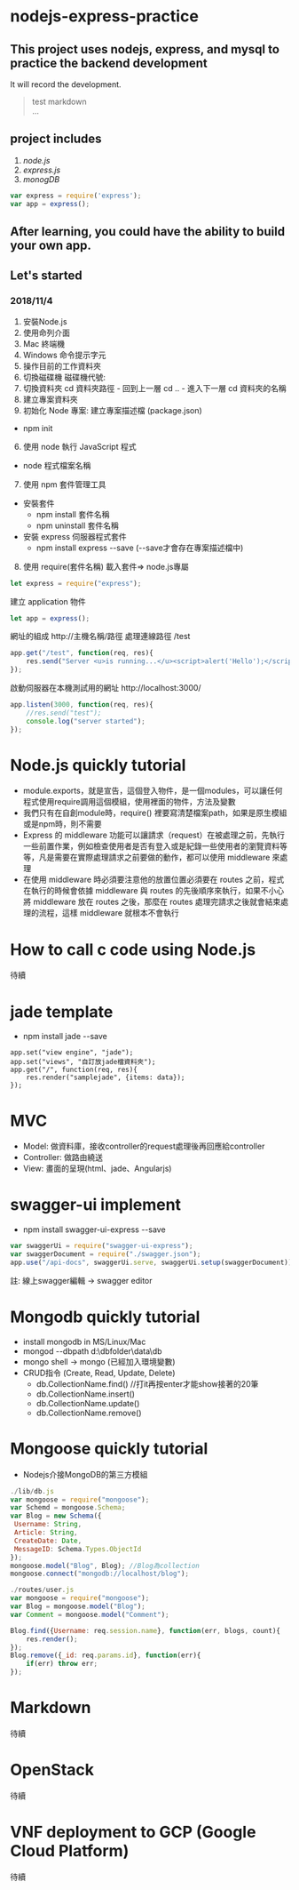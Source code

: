# nodejs-express-practice

## This project uses nodejs, express, and mysql to practice the backend development

It will record the development.
>test markdown  
>...
## project includes 
1. *node.js* 
2. *express.js* 
3. *monogDB* 

```javascript
var express = require('express');
var app = express();
```

## After learning, you could have the ability to build your own app.

## Let's started
### 2018/11/4
1. 安裝Node.js
2. 使用命列介面
  1. Mac 終端機
  2. Windows 命令提示字元
3. 操作目前的工作資料夾
  1. 切換磁碟機 磁碟機代號:
  2. 切換資料夾 cd 資料夾路徑
    - 回到上一層 cd ..
    - 進入下一層 cd 資料夾的名稱
4. 建立專案資料夾
5. 初始化 Node 專案: 建立專案描述檔 (package.json)
  - npm init
6. 使用 node 執行 JavaScript 程式
  - node 程式檔案名稱
7. 使用 npm 套件管理工具
  - 安裝套件
     - npm install 套件名稱
     - npm uninstall 套件名稱
  - 安裝 express 伺服器程式套件
     - npm install express --save (--save才會存在專案描述檔中)
8. 使用 require(套件名稱) 載入套件=> node.js專屬
```javascript
let express = require("express");
```
建立 application 物件
```javascript
let app = express();
```
網址的組成 http://主機名稱/路徑
處理連線路徑 /test
```javascript
app.get("/test", function(req, res){
	res.send("Server <u>is running...</u><script>alert('Hello');</script>");
});
```
啟動伺服器在本機測試用的網址 http://localhost:3000/
```javascript
app.listen(3000, function(req, res){
	//res.send("test");
	console.log("server started");
});
```
# Node.js quickly tutorial
- module.exports，就是宣告，這個登入物件，是一個modules，可以讓任何程式使用require調用這個模組，使用裡面的物件，方法及變數
- 我們只有在自創module時，require() 裡要寫清楚檔案path，如果是原生模組或是npm時，則不需要
- Express 的 middleware 功能可以讓請求（request）在被處理之前，先執行一些前置作業，例如檢查使用者是否有登入或是紀錄一些使用者的瀏覽資料等等，凡是需要在實際處理請求之前要做的動作，都可以使用 middleware 來處理
- 在使用 middleware 時必須要注意他的放置位置必須要在 routes 之前，程式在執行的時候會依據 middleware 與 routes 的先後順序來執行，如果不小心將 middleware 放在 routes 之後，那麼在 routes 處理完請求之後就會結束處理的流程，這樣 middleware 就根本不會執行

# How to call c code using Node.js

待續

# jade template
- npm install jade --save
```jade
app.set("view engine", "jade");
app.set("views", "自訂放jade檔資料夾");
app.get("/", function(req, res){
	res.render("samplejade", {items: data});
});
```

# MVC
- Model: 做資料庫，接收controller的request處理後再回應給controller
- Controller: 做路由繞送
- View: 畫面的呈現(html、jade、Angularjs)

# swagger-ui implement
- npm install swagger-ui-express --save
```javascript
var swaggerUi = require("swagger-ui-express");
var swaggerDocument = require("./swagger.json");
app.use("/api-docs", swaggerUi.serve, swaggerUi.setup(swaggerDocument));
```
註: 線上swagger編輯 -> swagger editor

# Mongodb quickly tutorial
- install mongodb in MS/Linux/Mac
- mongod --dbpath d:\dbfolder\data\db
- mongo shell -> mongo (已經加入環境變數)
- CRUD指令 (Create, Read, Update, Delete)
	- db.CollectionName.find() //打it再按enter才能show接著的20筆
	- db.CollectionName.insert()
	- db.CollectionName.update()
	- db.CollectionName.remove()

# Mongoose quickly tutorial
- Nodejs介接MongoDB的第三方模組
```javascript
./lib/db.js
var mongoose = require("mongoose");
var Schemd = mongoose.Schema;
var Blog = new Schema({
 Username: String,
 Article: String,
 CreateDate: Date,
 MessageID: Schema.Types.ObjectId
});
mongoose.model("Blog", Blog); //Blog為collection
mongoose.connect("mongodb://localhost/blog");

./routes/user.js
var mongoose = require("mongoose");
var Blog = mongoose.model("Blog");
var Comment = mongoose.model("Comment");

Blog.find({Username: req.session.name}, function(err, blogs, count){
	res.render();
});
Blog.remove({_id: req.params.id}, function(err){
	if(err) throw err;
});
```

# Markdown

待續

# OpenStack

待續

# VNF deployment to GCP (Google Cloud Platform)

待續
